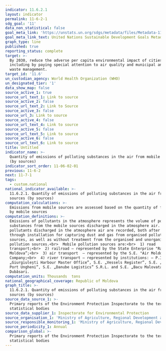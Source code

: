 ```yaml
---
indicator: 11.6.2.1
layout: indicator
permalink: 11-6-2-1
sdg_goal: '11'
data_non_statistical: false
goal_meta_link: 'https://unstats.un.org/sdgs/metadata/files/Metadata-11-06-02.pdf'
goal_meta_link_text: United Nations Sustainable Development Goals Metadata (PDF 211 KB)
graph_type: line
published: true
reporting_status: complete
target: >-
  By 2030, reduce the adverse per capita environmental impact of cities,
  including by paying special attention to air quality and municipal and other
  waste management.
target_id: '11.6'
un_custodian_agency: World Health Organization (WHO)
un_designated_tier: '1'
data_show_map: false
source_active_1: true
source_url_text_1: Link to source
source_active_2: false
source_url_text_2: Link to Source
source_active_3: false
source_url_3: Link to source
source_active_4: false
source_url_text_4: Link to source
source_active_5: false
source_url_text_5: Link to source
source_active_6: false
source_url_text_6: Link to source
title: Untitled
indicator_name: >-
  Quantity of emissions of polluting substances in the air from mobile sources
  (by sources)
indicator_sort_order: 11-06-02-01
previous: 11-6-2
next: 11-7-1
tags:
  - custom.national
national_indicator_available: >-
  11.6.2.1. Quantity of emissions of polluting substances in the air from mobile
  sources (by sources)
computation_calculations: >-
  Emissions from mobile sources are assessed based on the quantity of fuel used
  by mobile sources
computation_definitions: >-
  Emissions of pollutants in the atmosphere represents the volume of polluting
  substances from the mobile sources discharged in the atmosphere air. All the
  pollutants discharged in the atmosphere air are recorded, both after they pass
  through installation for capturing dust and gas from organised pollution
  sources, as well as without treatment from the organised and unorganised
  pollution sources.<br>  Mobile pollution sources are:<br>  1) road
  transport;<br>  2) railroad – represented by the State Enterprise "Railroad of
  Moldova”;<br>  3) air transport  – represented by the S.E. "Air Moldova”
  Company;<br>  4) river transport – represented by institutions: – P.I.
  „Giurgiulești Harbour Master Office”, S.E. „Vessels Register”, S.E. „River
  Port Ungheni”, S.E. „Danube Logistics” S.R.L. and S.E. „Bacu Malovata” from
  Dubăsari.
computation_units: Thousands  tons
national_geographical_coverage: Republic of Moldova
graph_title: >-
  11.6.2.1. Quantity of emissions of polluting substances in the air from mobile
  sources (by sources)
source_data_source_1: >-
  Primary reports of the Environment Protection Inspectorate to the territorial
  statistical bodies
source_data_supplier_1: Inspectorate for Environmental Protection
source_organisation_1: 'Ministry of Agriculture, Regional Development and Environment'
source_responsible_monitoring_1: 'Ministry of Agriculture, Regional Development and Environment'
source_periodicity_1: Annual
comparison_global: >-
  Primary reports of the Environment Protection Inspectorate to the territorial
  statistical bodies
---
```

